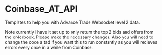 # Coinbase_AT_API
Templates to help you with Advance Trade Websocket level 2 data. 

Note currently I have it set up to only return the top 2 bids and offers from the orderbook. Please make the necessary changes. 
Also you will need to change the code a tad if you want this to run constantly as you will recieves errors every once in a while from Coinbase.
